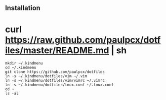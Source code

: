 ## Installation
# curl https://raw.github.com/paulpcx/dotfiles/master/README.md | sh

    mkdir ~/.kindmenu
    cd ~/.kindmenu
    git clone https://github.com/paulpcx/dotfiles
    ln -s ~/.kindmenu/dotfiles/vim ~/.vim
    ln -s ~/.kindmenu/dotfiles/vim/vimrc ~/.vimrc
    ln -s ~/.kindmenu/dotfiles/tmux.conf ~/.tmux.conf
    cd ~
    ls -al
